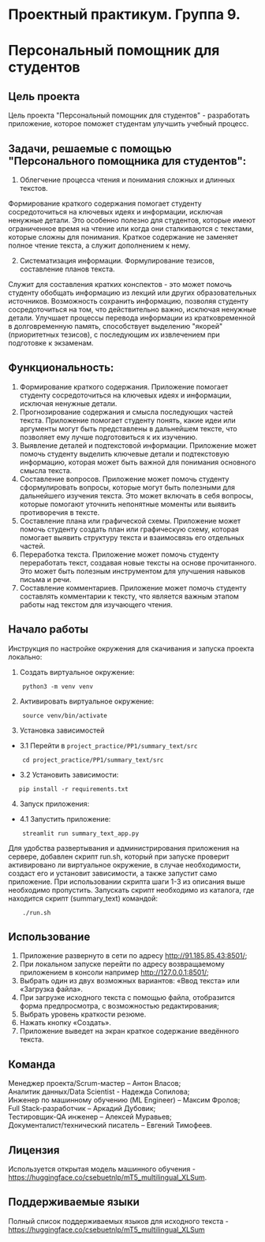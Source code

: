 # Проектный практикум. Группа 9.

# Персональный помощник для студентов

## Цель проекта

Цель проекта "Персональный помощник для студентов" - разработать приложение, которое поможет студентам улучшить учебный
процесс.

## Задачи, решаемые с помощью "Персонального помощника для студентов":

1. Облегчение процесса чтения и понимания сложных и длинных текстов.

Формирование краткого содержания помогает студенту сосредоточиться на ключевых идеях и информации, исключая ненужные
детали. Это особенно полезно для студентов, которые имеют ограниченное время на чтение или когда они сталкиваются с
текстами, которые сложны для понимания. Краткое содержание не заменяет полное чтение текста, а служит дополнением к
нему.

2. Систематизация информации. Формулирование тезисов, составление планов текста.

Служит для составления кратких конспектов - это может помочь студенту обобщать информацию из лекций или других
образовательных источников. Возможность сохранить информацию, позволяя студенту сосредоточиться на том, что
действительно важно, исключая ненужные детали. Улучшает процессы перевода информации из кратковременной в
долговременную память, способствует выделению "якорей" (приоритетных тезисов), с последующим их извлечением при
подготовке к экзаменам.

## Функциональность:

1. Формирование краткого содержания. Приложение помогает студенту сосредоточиться на ключевых
   идеях и информации, исключая ненужные детали.
2. Прогнозирование содержания и смысла последующих частей текста. Приложение помогает студенту понять, какие идеи или
   аргументы
   могут быть представлены в дальнейшем тексте, что позволяет ему лучше подготовиться к их изучению.
3. Выявление деталей и подтекстовой информации. Приложение может помочь студенту выделить ключевые детали и подтекстовую
   информацию, которая может быть важной для понимания основного смысла текста.
4. Составление вопросов. Приложение может помочь студенту сформулировать вопросы, которые могут быть полезными для
   дальнейшего изучения текста. Это может включать в себя вопросы, которые помогают уточнить непонятные моменты или
   выявить противоречия в тексте.
5. Составление плана или графической схемы. Приложение может помочь студенту создать план или графическую схему,
   которая помогает выявить структуру текста и взаимосвязь его отдельных частей.
6. Переработка текста. Приложение может помочь студенту переработать текст, создавая новые тексты на основе
   прочитанного.
   Это может быть полезным инструментом для улучшения навыков письма и речи.
7. Составление комментариев. Приложение может помочь студенту составлять комментарии к тексту, что является важным
   этапом работы над текстом для изучающего чтения.

## Начало работы

Инструкция по настройке окружения для скачивания и запуска проекта локально:

1) Создать виртуальное окружение:

```
    python3 -m venv venv
```

2) Активировать виртуальное окружение:

```
    source venv/bin/activate
```

3) Установка зависимостей

- 3.1 Перейти в `project_practice/PP1/summary_text/src`

```
    cd project_practice/PP1/summary_text/src
```

- 3.2 Установить зависимости:

```
   pip install -r requirements.txt

```

4) Запуск приложения:

- 4.1 Запустить приложение:

```
    streamlit run summary_text_app.py
```

Для удобства развертывания и администрирования приложения на сервере, добавлен скрипт run.sh, который при запуске
проверит активировано ли виртуальное окружение, в случае необходимости, создаст его и установит зависимости, а также
запустит само приложение. При использовании скрипта шаги 1-3 из описания выше необходимо пропустить. Запускать скрипт
необходимо из каталога, где находится скрипт (summary_text) командой:

```
    ./run.sh
```

## Использование

1. Приложение развернуто в сети по адресу http://91.185.85.43:8501/;
2. При локальном запуске перейти по адресу возвращаемому приложением в консоли например http://127.0.0.1:8501/;
3. Выбрать один из двух возможных вариантов: «Ввод текста» или «Загрузка файла».
4. При загрузке исходного текста с помощью файла, отобразится форма предпросмотра, с возможностью редактирования;
5. Выбрать уровень краткости резюме.
6. Нажать кнопку «Создать».
7. Приложение выведет на экран краткое содержание введённого текста.

## Команда

Менеджер проекта/Scrum-мастер – Антон Власов;  
Аналитик данных/Data Scientist - Надежда Сопилова;  
Инженер по машинному обучению (ML Engineer) – Максим Фролов;  
Full Stack-разработчик – Аркадий Дубовик;  
Тестировщик-QA инженер – Алексей Муравьев;  
Документалист/технический писатель – Евгений Тимофеев.

## Лицензия

Используется открытая модель машинного обучения - https://huggingface.co/csebuetnlp/mT5_multilingual_XLSum.

## Поддерживаемые языки

Полный список поддерживаемых языков для исходного текста - https://huggingface.co/csebuetnlp/mT5_multilingual_XLSum
